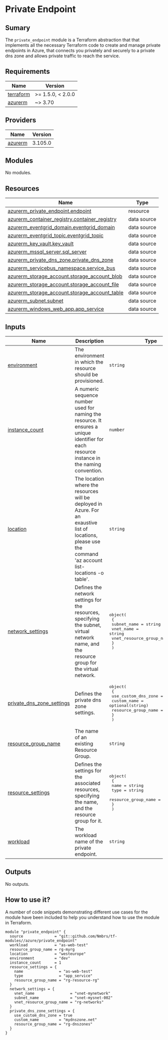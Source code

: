 # Private Endpoint

## Sumary

The `private_endpoint` module is a Terraform abstraction that that implements all the necessary
Terraform code to create and manage private endpoints in Azure, that connects you privately and securely to a private dns zone and allows private traffic to reach the service.

## Requirements

| Name | Version |
|------|---------|
| <a name="requirement_terraform"></a> [terraform](#requirement\_terraform) | >= 1.5.0, < 2.0.0 |
| <a name="requirement_azurerm"></a> [azurerm](#requirement\_azurerm) | ~> 3.70 |

## Providers

| Name | Version |
|------|---------|
| <a name="provider_azurerm"></a> [azurerm](#provider\_azurerm) | 3.105.0 |

## Modules

No modules.

## Resources

| Name | Type |
|------|------|
| [azurerm_private_endpoint.endpoint](https://registry.terraform.io/providers/hashicorp/azurerm/latest/docs/resources/private_endpoint) | resource |
| [azurerm_container_registry.container_registry](https://registry.terraform.io/providers/hashicorp/azurerm/latest/docs/data-sources/container_registry) | data source |
| [azurerm_eventgrid_domain.eventgrid_domain](https://registry.terraform.io/providers/hashicorp/azurerm/latest/docs/data-sources/eventgrid_domain) | data source |
| [azurerm_eventgrid_topic.eventgrid_topic](https://registry.terraform.io/providers/hashicorp/azurerm/latest/docs/data-sources/eventgrid_topic) | data source |
| [azurerm_key_vault.key_vault](https://registry.terraform.io/providers/hashicorp/azurerm/latest/docs/data-sources/key_vault) | data source |
| [azurerm_mssql_server.sql_server](https://registry.terraform.io/providers/hashicorp/azurerm/latest/docs/data-sources/mssql_server) | data source |
| [azurerm_private_dns_zone.private_dns_zone](https://registry.terraform.io/providers/hashicorp/azurerm/latest/docs/data-sources/private_dns_zone) | data source |
| [azurerm_servicebus_namespace.service_bus](https://registry.terraform.io/providers/hashicorp/azurerm/latest/docs/data-sources/servicebus_namespace) | data source |
| [azurerm_storage_account.storage_account_blob](https://registry.terraform.io/providers/hashicorp/azurerm/latest/docs/data-sources/storage_account) | data source |
| [azurerm_storage_account.storage_account_file](https://registry.terraform.io/providers/hashicorp/azurerm/latest/docs/data-sources/storage_account) | data source |
| [azurerm_storage_account.storage_account_table](https://registry.terraform.io/providers/hashicorp/azurerm/latest/docs/data-sources/storage_account) | data source |
| [azurerm_subnet.subnet](https://registry.terraform.io/providers/hashicorp/azurerm/latest/docs/data-sources/subnet) | data source |
| [azurerm_windows_web_app.app_service](https://registry.terraform.io/providers/hashicorp/azurerm/latest/docs/data-sources/windows_web_app) | data source |

## Inputs

| Name | Description | Type | Default | Required |
|------|-------------|------|---------|:--------:|
| <a name="input_environment"></a> [environment](#input\_environment) | The environment in which the resource should be provisioned. | `string` | n/a | yes |
| <a name="input_instance_count"></a> [instance\_count](#input\_instance\_count) | A numeric sequence number used for naming the resource. It ensures a unique identifier for each resource instance in the naming convention. | `number` | n/a | yes |
| <a name="input_location"></a> [location](#input\_location) | The location where the resources will be deployed in Azure. For an exaustive list of locations, please use the command 'az account list-locations -o table'. | `string` | n/a | yes |
| <a name="input_network_settings"></a> [network\_settings](#input\_network\_settings) | Defines the network settings for the resources, specifying the subnet, virtual network name, and the resource group for the virtual network. | <pre>object(<br>    {<br>      subnet_name              = string<br>      vnet_name                = string<br>      vnet_resource_group_name = string<br>    }<br>  )</pre> | n/a | yes |
| <a name="input_private_dns_zone_settings"></a> [private\_dns\_zone\_settings](#input\_private\_dns\_zone\_settings) | Defines the private dns zone settings. | <pre>object(<br>    {<br>      use_custom_dns_zone = bool<br>      custom_name         = optional(string)<br>      resource_group_name = string<br>    }<br>  )</pre> | n/a | yes |
| <a name="input_resource_group_name"></a> [resource\_group\_name](#input\_resource\_group\_name) | The name of an existing Resource Group. | `string` | n/a | yes |
| <a name="input_resource_settings"></a> [resource\_settings](#input\_resource\_settings) | Defines the settings for the associated resources, specifying the name, and the resource group for it. | <pre>object(<br>    {<br>      name                = string<br>      type                = string<br>      resource_group_name = string<br>    }<br>  )</pre> | n/a | yes |
| <a name="input_workload"></a> [workload](#input\_workload) | The workload name of the private endpoint. | `string` | n/a | yes |

## Outputs

No outputs.

## How to use it?

A number of code snippets demonstrating different use cases for the module have been included to help you understand how to use the module in Terraform.

```hcl
module "private_endpoint" {
  source              = "git::github.com/Nmbrs/tf-modules//azure/private_endpoint"
  workload            = "as-web-test"
  resource_group_name = rg-myrg
  location            = "westeurope"
  environment         = "dev"
  instance_count      = 1
  resource_settings = {
    name                = "as-web-test"
    type                = "app_service"
    resource_group_name = "rg-resource-rg"
  }
  network_settings = {
    vnet_name                = "vnet-mynetwork"
    subnet_name              = "snet-mysnet-002"
    vnet_resource_group_name = "rg-networks"
  }
  private_dns_zone_settings = {
    use_custom_dns_zone = true
    custom_name         = "mydnszone.net"
    resource_group_name = "rg-dnszones"
  }
}
```